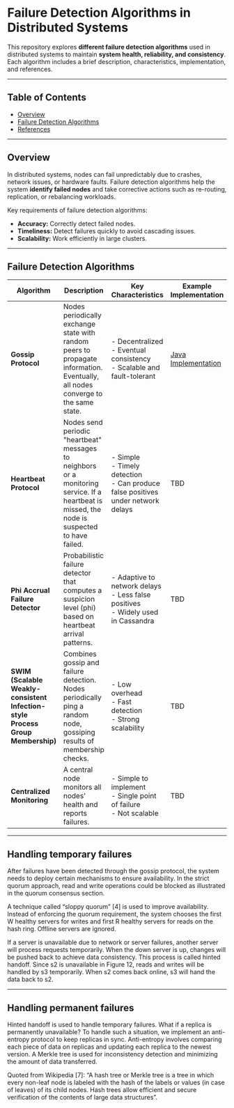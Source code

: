 # Failure Detection Algorithms in Distributed Systems

This repository explores **different failure detection algorithms** used in distributed systems to maintain **system health, reliability, and consistency**. Each algorithm includes a brief description, characteristics, implementation, and references.

---

## Table of Contents

- [Overview](#overview)
- [Failure Detection Algorithms](#failure-detection-algorithms)
- [References](#references)

---

## Overview

In distributed systems, nodes can fail unpredictably due to crashes, network issues, or hardware faults. Failure detection algorithms help the system **identify failed nodes** and take corrective actions such as re-routing, replication, or rebalancing workloads.  

Key requirements of failure detection algorithms:  
- **Accuracy:** Correctly detect failed nodes.  
- **Timeliness:** Detect failures quickly to avoid cascading issues.  
- **Scalability:** Work efficiently in large clusters.  

---

## Failure Detection Algorithms

| Algorithm | Description | Key Characteristics | Example Implementation | References |
|-----------|-------------|-------------------|----------------------|------------|
| **Gossip Protocol** | Nodes periodically exchange state with random peers to propagate information. Eventually, all nodes converge to the same state. | - Decentralized<br>- Eventual consistency<br>- Scalable and fault-tolerant | [Java Implementation](./GossipProtocol.java) | [Cassandra](https://cassandra.apache.org/doc/stable/cassandra/architecture/dynamo.html#gossip) |
| **Heartbeat Protocol** | Nodes send periodic "heartbeat" messages to neighbors or a monitoring service. If a heartbeat is missed, the node is suspected to have failed. | - Simple<br>- Timely detection<br>- Can produce false positives under network delays | TBD | TBD |
| **Phi Accrual Failure Detector** | Probabilistic failure detector that computes a suspicion level (phi) based on heartbeat arrival patterns. | - Adaptive to network delays<br>- Less false positives<br>- Widely used in Cassandra | TBD | TBD |
| **SWIM (Scalable Weakly-consistent Infection-style Process Group Membership)** | Combines gossip and failure detection. Nodes periodically ping a random node, gossiping results of membership checks. | - Low overhead<br>- Fast detection<br>- Strong scalability | TBD | TBD |
| **Centralized Monitoring** | A central node monitors all nodes’ health and reports failures. | - Simple to implement<br>- Single point of failure<br>- Not scalable | TBD | TBD |

---

## Handling temporary failures

After failures have been detected through the gossip protocol, the system needs to deploy certain mechanisms to ensure availability. In the strict quorum approach, read and write operations could be blocked as illustrated in the quorum consensus section.

A technique called “sloppy quorum” [4] is used to improve availability. Instead of enforcing the quorum requirement, the system chooses the first W healthy servers for writes and first R healthy servers for reads on the hash ring. Offline servers are ignored.

If a server is unavailable due to network or server failures, another server will process requests temporarily. When the down server is up, changes will be pushed back to achieve data consistency. This process is called hinted handoff. Since s2 is unavailable in Figure 12, reads and writes will be handled by s3 temporarily. When s2 comes back online, s3 will hand the data back to s2.

---

## Handling permanent failures

Hinted handoff is used to handle temporary failures. What if a replica is permanently unavailable? To handle such a situation, we implement an anti-entropy protocol to keep replicas in sync. Anti-entropy involves comparing each piece of data on replicas and updating each replica to the newest version. A Merkle tree is used for inconsistency detection and minimizing the amount of data transferred.

Quoted from Wikipedia [7]: “A hash tree or Merkle tree is a tree in which every non-leaf node is labeled with the hash of the labels or values (in case of leaves) of its child nodes. Hash trees allow efficient and secure verification of the contents of large data structures”.
